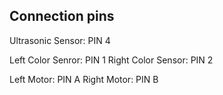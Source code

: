 ## Connection pins

Ultrasonic Sensor: PIN 4

Left Color Senror: PIN 1
Right Color Sensor: PIN 2

Left Motor: PIN A
Right Motor: PIN B

